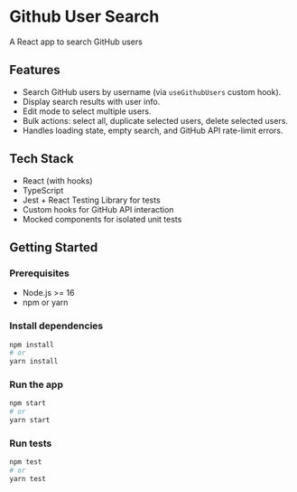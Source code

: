 # Github User Search

A React app to search GitHub users

## Features

- Search GitHub users by username (via `useGithubUsers` custom hook).
- Display search results with user info.
- Edit mode to select multiple users.
- Bulk actions: select all, duplicate selected users, delete selected users.
- Handles loading state, empty search, and GitHub API rate-limit errors.

## Tech Stack

- React (with hooks)
- TypeScript
- Jest + React Testing Library for tests
- Custom hooks for GitHub API interaction
- Mocked components for isolated unit tests

## Getting Started

### Prerequisites

- Node.js >= 16
- npm or yarn

### Install dependencies

```bash
npm install
# or
yarn install
```

### Run the app

```bash
npm start
# or
yarn start
```

### Run tests

```bash
npm test
# or
yarn test
```
